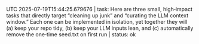 UTC 2025-07-19T15:44:25.679676 | task: Here are three small, high‐impact tasks that directly target “cleaning up junk” and “curating the LLM context window.”  Each one can be implemented in isolation, yet together they will (a) keep your repo tidy, (b) keep your LLM inputs lean, and (c) automatically remove the one‐time seed.txt on first run | status: ok
